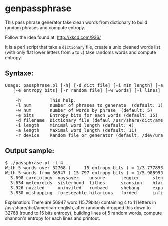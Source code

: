 genpassphrase
=============

This pass phrase generator take clean words from dictionary to build random phrases and compute entropy.

Follow the idea found at: http://xkcd.com/936/

It is a perl script that take a `dictionary` file,
create a uniq cleaned words list (with only flat lower letters from `a` to `z`)
take randoms words and compute entropy.

Syntaxe:
--------
<pre>
Usage: passphrase.pl [-h] [-d dict file] [-i mIn length] [-a mAx length]
   [-e entropy bits] [-r random file] [-w words] [-l lines] [lines]
   
    -h           This help.
    -l num       number of phrases to generate  (default: 1)
    -w num       number of words by phrase  (default: 5)
    -e bits      Entropy bits for each words (default: 15)
    -d filename  Dictionary file (defaul /usr/share/dict/american-english)
    -i length    Minimal word length (default: 4)
    -a length    Maximal word length (default: 11)
    -r device    Random file or generator (default: /dev/urandom)
</pre>

Output sample:
--------------
<pre>
$ ./passphrase.pl -l 4
With 5 words over 32768 (     15 entropy bits ) = 1/3.777893e+22 -> 75 bits.
With 5 words from 56947 ( 15.797 entropy bits ) = 1/5.988999e+23 -> 78.987 bits.
  3.698 cardiology  naysayer    unsure      leggier     stencilled  
  3.634 meteoroids  sisterhood  tithes      scansion    blacksmiths 
  3.926 nuzzled     uninvited   rumbaed     shebang     expurgate   
  3.830 mishapping  foreseeable hilarious   forded      infinite    
</pre>

Explanation: There are 56947 word (15.79bits) containing 4 to 11 letters in /usr/share/dict/american-english,
after randomly dropped this down to 32768 (round to 15 bits entropy), building lines of 5 random words,
compute shannon's entropy for each lines and printout.
